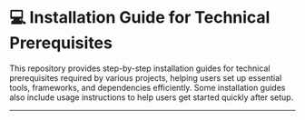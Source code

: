 # 💻 Installation Guide for Technical Prerequisites

This repository provides step-by-step installation guides for technical prerequisites required by various projects, helping users set up essential tools, frameworks, and dependencies efficiently. Some installation guides also include usage instructions to help users get started quickly after setup.

---

